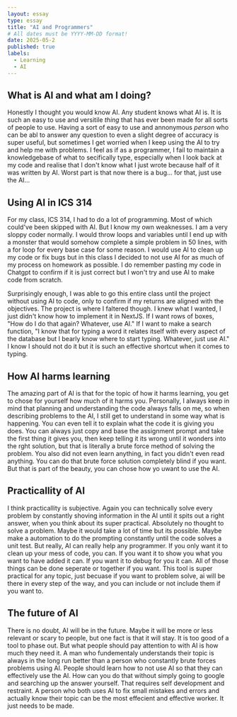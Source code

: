 ```yaml
---
layout: essay
type: essay
title: "AI and Programmers"
# All dates must be YYYY-MM-DD format!
date: 2025-05-2
published: true
labels:
  - Learning
  - AI
---
```


## What is AI and what am I doing?
Honestly I thought you would know AI. Any student knows what AI is. It is such an easy to use and versitile *thing* that has ever been made for all sorts of people to use. Having a sort of easy to use and annonymous *person* who can be abl to answer any question to even a slight degree of accuracy is super useful, but sometimes I get worried when I keep using the AI to try and help me with problems. I feel as if as a programmer, I fail to maintain a knowledgebase of what to secifically type, especially when I look back at my code and realise that I don't know what I just wrote because half of it was written by AI. Worst part is that now there is a bug... for that, just use the AI...

## Using AI in ICS 314
For my class, ICS 314, I had to do a lot of programming. Most of which could've been skipped with AI. But I know my own weaknesses. I am a very sloppy coder normally. I would throw loops and variables until I end up with a monster that would somehow complete a simple problem in 50 lines, with a for loop for every base case for some reason. I would use AI to clean up my code or fix bugs but in this class I decided to not use AI for as much of my process on homework as possible. I do remember pasting my code in Chatgpt to confirm if it is just correct but I won't try and use AI to make code from scratch.

Surprisingly enough, I was able to go this entire class until the project without using AI to code, only to confirm if my returns are aligned with the objectives. The project is where I faltered though. I knew what I wanted, I just didn't know how to implement it in NextJS. If I want rows of boxes, "How do I do that again? Whatever, use AI." If I want to make a search function, "I know that for typing a word it relates itself with every aspect of the database but I bearly know where to start typing. Whatever, just use AI." I know I should not do it but it is such an effective shortcut when it comes to typing.

## How AI harms learning
The amazing part of AI is that for the topic of how it harms learning, you get to chose for yourself how much of it harms you. Personally, I always keep in mind that planning and understanding the code always falls on me, so when describing problems to the AI, I still get to understand in some way what is happening. You can even tell it to explain what the code it is giving you does. You can always just copy and base the assignment prompt and take the first thing it gives you, then keep telling it its wrong until it wonders into the rght solution, but that is literally a brute force method of solving the problem. You also did not even learn anything, in fact you didn't even read anything. You can do that brute force solution completely blind if you want. But that is part of the beauty, you can chose how yo uwant to use the AI. 

## Practicallity of AI
I think practicallity is subjective. Again you can technically solve every problem by constantly shoving information in the AI until it spits out a right answer, when you think about its super practical. Absolutely no thought to solve a problem. Maybe it would take a lot of time but its possible. Maybe make a automation to do the prompting constantly until the code solves a unit test. But really, AI can really help any programmer. If you only want it to clean up your mess of code, you can. If you want it to show you what you want to have added it can. If you want it to debug for you it can. All of those things can be done seperate or together if you want. This tool is super practical for any topic, just becuase if you want to problem solve, ai will be there in every step of the way, and you can include or not include them if you want to.

## The future of AI
There is no doubt, AI will be in the future. Maybe it will be more or less relevant or scary to people, but one fact is that it will stay. It is too good of a tool to phase out. But what people should pay attention to with AI is how much they need it. A man who fundementaly understands their topic is always in the long run better than a person who constantly brute forces problems using AI. People should learn how to not use AI so that they can effectively use the AI. How can you do that without simply going to google and searching up the answer yourself. That requires self development and restraint. A person who both uses AI to fix small mistakes and errors and actually know their topic can be the most effecient and effective worker. It just needs to be made.

